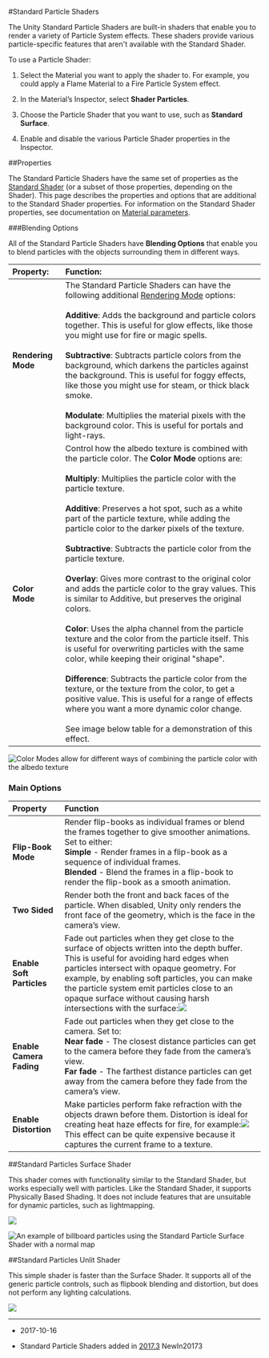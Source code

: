 #Standard Particle Shaders

The Unity Standard Particle Shaders are built-in shaders that enable you to render a variety of Particle System effects. These shaders provide various particle-specific features that aren't available with the Standard Shader.

To use a Particle Shader:

1. Select the Material you want to apply the shader to. For example, you could apply a Flame Material to a Fire Particle System effect.

2. In the Material’s Inspector, select __Shader Particles__.

3. Choose the Particle Shader that you want to use, such as __Standard Surface__.

4. Enable and disable the various Particle Shader properties in the Inspector.

##Properties

The Standard Particle Shaders have the same set of properties as the [Standard Shader](shader-StandardShader) (or a subset of those properties, depending on the Shader). This page describes the properties and options that are additional to the Standard Shader properties. For information on the Standard Shader properties, see documentation on [Material parameters](StandardShaderMaterialParameters).

###Blending Options

All of the Standard Particle Shaders have __Blending Options__ that enable you to blend particles with the objects surrounding them in different ways. 

| Property:| Function: |
|:---|:---| 
| __Rendering Mode__| The Standard Particle Shaders can have the following additional [Rendering Mode](StandardShaderMaterialParameterRenderingMode) options:<br/><br/>**Additive**: Adds the background and particle colors together. This is useful for glow effects, like those you might use for fire or magic spells.<br/><br/>**Subtractive**: Subtracts particle colors from the background, which darkens the particles against the background. This is useful for foggy effects, like those you might use for steam, or thick black smoke.<br/><br/>**Modulate**: Multiplies the material pixels with the background color. This is useful for portals and light-rays. |
| __Color Mode__| Control how the albedo texture is combined with the particle color. The **Color Mode** options are:<br/><br/>**Multiply**: Multiplies the particle color with the particle texture. <br/><br/>**Additive**: Preserves a hot spot, such as a white part of the particle texture, while adding the particle color to the darker pixels of the texture. <br/><br/>**Subtractive**: Subtracts the particle color from the particle texture. <br/><br/>**Overlay**: Gives more contrast to the original color and adds the particle color to the gray values. This is similar to Additive, but preserves the original colors.<br/><br/>**Color**: Uses the alpha channel from the particle texture and the color from the particle itself. This is useful for overwriting particles with the same color, while keeping their original "shape".<br/><br/>**Difference**: Subtracts the particle color from the texture, or the texture from the color, to get a positive value. This is useful for a range of effects where you want a more dynamic color change. <br/><br/>See image below table for a demonstration of this effect.|

![Color Modes allow for different ways of combining the particle color with the albedo texture](../uploads/Main/SPSSColorModes.png)

### Main Options

| Property| Function |
|:---|:---| 
| __Flip-Book Mode__| Render flip-books as individual frames or blend the frames together to give smoother animations. Set to either:<br/>**Simple** - Render frames in a flip-book as a sequence of individual frames.<br/>**Blended** - Blend the frames in a flip-book to render the flip-book as a smooth animation. |
| __Two Sided__| Render both the front and back faces of the particle. When disabled, Unity only renders the front face of the geometry, which is the face in the camera’s view. |
| __Enable Soft Particles__| Fade out particles when they get close to the surface of objects written into the depth buffer. This is useful for avoiding hard edges when particles intersect with opaque geometry. For example, by enabling soft particles, you can make the particle system emit particles close to an opaque surface without causing harsh intersections with the surface:![](../uploads/Main/SPSSSoftParticles.png)|
| __Enable Camera Fading__ | Fade out particles when they get close to the camera. Set to:<br/>**Near fade** - The closest distance particles can get to the camera before they fade from the camera’s view.<br/>**Far fade** - The farthest distance particles can get away from the camera before they fade from the camera’s view. |
| __Enable Distortion__ | Make particles perform fake refraction with the objects drawn before them. Distortion is ideal for creating heat haze effects for fire, for example:![](../uploads/Main/SPSSEnableDistortion.png)This effect can be quite expensive because it captures the current frame to a texture. |

##Standard Particles Surface Shader

This shader comes with functionality similar to the Standard Shader, but works especially well with particles. Like the Standard Shader, it supports Physically Based Shading. It does not include features that are unsuitable for dynamic particles, such as lightmapping.

![](../uploads/Main/SPSSStandardSurfaceShaderProperties.png)

![An example of billboard particles using the Standard Particle Surface Shader with a normal map](../uploads/Main/SPSSBillboardParticles.png)

##Standard Particles Unlit Shader

This simple shader is faster than the Surface Shader. It supports all of the generic particle controls, such as flipbook blending and distortion, but does not perform any lighting calculations.

![](../uploads/Main/SPSSStandardUnlitShader.png)

---

* <span class="page-edit">2017-10-16  <!-- include IncludeTextNewPageNoEdit --></span>

* <span class="page-history">Standard Particle Shaders added in [2017.3](https://docs.unity3d.com/2017.3/Documentation/Manual/30_search.html?q=newin20173) <span class="search-words">NewIn20173</span></span>